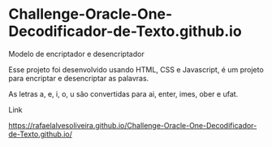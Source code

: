 # Challenge-Oracle-One-Decodificador-de-Texto.github.io
Modelo de encriptador e desencriptador

Esse projeto foi desenvolvido usando HTML, CSS e Javascript, é um projeto para 
encriptar e desencriptar as palavras.

As letras a, e, i, o, u são convertidas para ai, enter, imes, ober e ufat.

Link

https://rafaelalvesoliveira.github.io/Challenge-Oracle-One-Decodificador-de-Texto.github.io/
